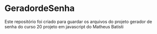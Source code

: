 # GeradordeSenha
 Este repositório foi criado para guardar os arquivos do projeto gerador de senha do curso 20 projeto em javascript do Matheus Batisti
